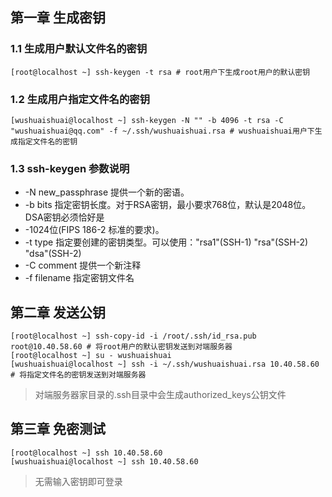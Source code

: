 ## 第一章 生成密钥

### 1.1 生成用户默认文件名的密钥

```shell
[root@localhost ~] ssh-keygen -t rsa # root用户下生成root用户的默认密钥
```

### 1.2 生成用户指定文件名的密钥

```shell
[wushuaishuai@localhost ~] ssh-keygen -N "" -b 4096 -t rsa -C "wushuaishuai@qq.com" -f ~/.ssh/wushuaishuai.rsa # wushuaishuai用户下生成指定文件名的密钥
```

### 1.3 ssh-keygen 参数说明

- -N new_passphrase 提供一个新的密语。
- -b bits 指定密钥长度。对于RSA密钥，最小要求768位，默认是2048位。DSA密钥必须恰好是
- -1024位(FIPS 186-2 标准的要求)。
- -t type 指定要创建的密钥类型。可以使用："rsa1"(SSH-1) "rsa"(SSH-2) "dsa"(SSH-2)
- -C comment 提供一个新注释
- -f filename 指定密钥文件名

## 第二章 发送公钥

```shell
[root@localhost ~] ssh-copy-id -i /root/.ssh/id_rsa.pub root@10.40.58.60 # 将root用户的默认密钥发送到对端服务器
[root@localhost ~] su - wushuaishuai
[wushuaishuai@localhost ~] ssh -i ~/.ssh/wushuaishuai.rsa 10.40.58.60 # 将指定文件名的密钥发送到对端服务器
```

>  对端服务器家目录的.ssh目录中会生成authorized_keys公钥文件

## 第三章 免密测试

```shell
[root@localhost ~] ssh 10.40.58.60
[wushuaishuai@localhost ~] ssh 10.40.58.60
```

> 无需输入密钥即可登录

